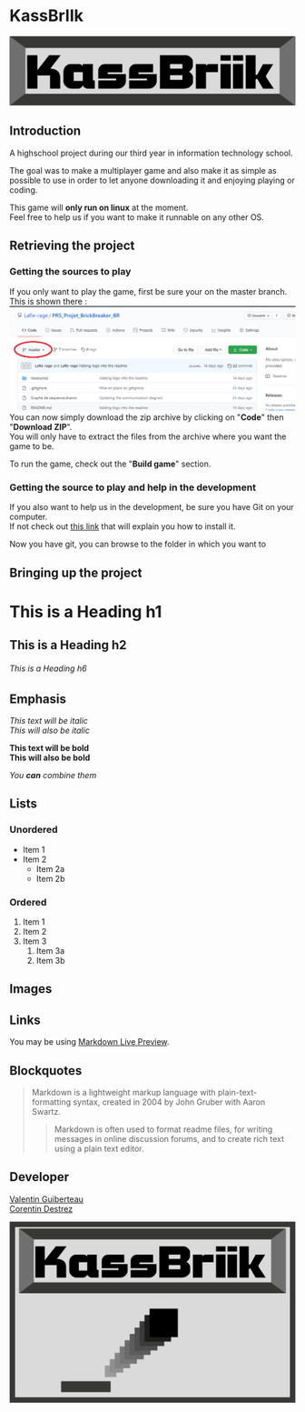 # KassBrIIk

![KassBrIIk logo](./ressources/logo_kassbriik.png)

## Introduction

A highschool project during our third year in information technology school.


The goal was to make a multiplayer game and also make it as simple as possible to use in order to let anyone downloading it and enjoying playing or coding.

This game will **only run on linux** at the moment.  
Feel free to help us if you want to make it runnable on any other OS.

## Retrieving the project

### Getting the sources to play

If you only want to play the game, first be sure your on the master branch.  
This is shown there :
![Github branches screenshot](./ressources/github_branches.png)
You can now simply download the zip archive by clicking on "**Code**" then "**Download ZIP**".  
You will only have to extract the files from the archive where you want the game to be.

To run the game, check out the "__Build game__" section.

### Getting the source to play and help in the development

If you also want to help us in the development, be sure you have Git on your computer.  
If not check out [this link](https://git-scm.com/book/en/v2/Getting-Started-Installing-Git) that will explain you how to install it.

Now you have git, you can browse to the folder in which you want to

## Bringing up the project


# This is a Heading h1
## This is a Heading h2
###### This is a Heading h6

## Emphasis

*This text will be italic*  
_This will also be italic_

**This text will be bold**  
__This will also be bold__

_You **can** combine them_

## Lists

### Unordered

* Item 1
* Item 2
  * Item 2a
  * Item 2b

### Ordered

1. Item 1
1. Item 2
1. Item 3
   1. Item 3a
   1. Item 3b

## Images

## Links

You may be using [Markdown Live Preview](https://markdownlivepreview.com/).

## Blockquotes

> Markdown is a lightweight markup language with plain-text-formatting syntax, created in 2004 by John Gruber with Aaron Swartz.
>
>> Markdown is often used to format readme files, for writing messages in online discussion forums, and to create rich text using a plain text editor.


## Developer

[Valentin Guiberteau](https://github.com/ValentinIG2I)  
[Corentin Destrez](https://github.com/Lafie-rage)

![KassBrIIk wide logo](./ressources/kassbriik.png)
